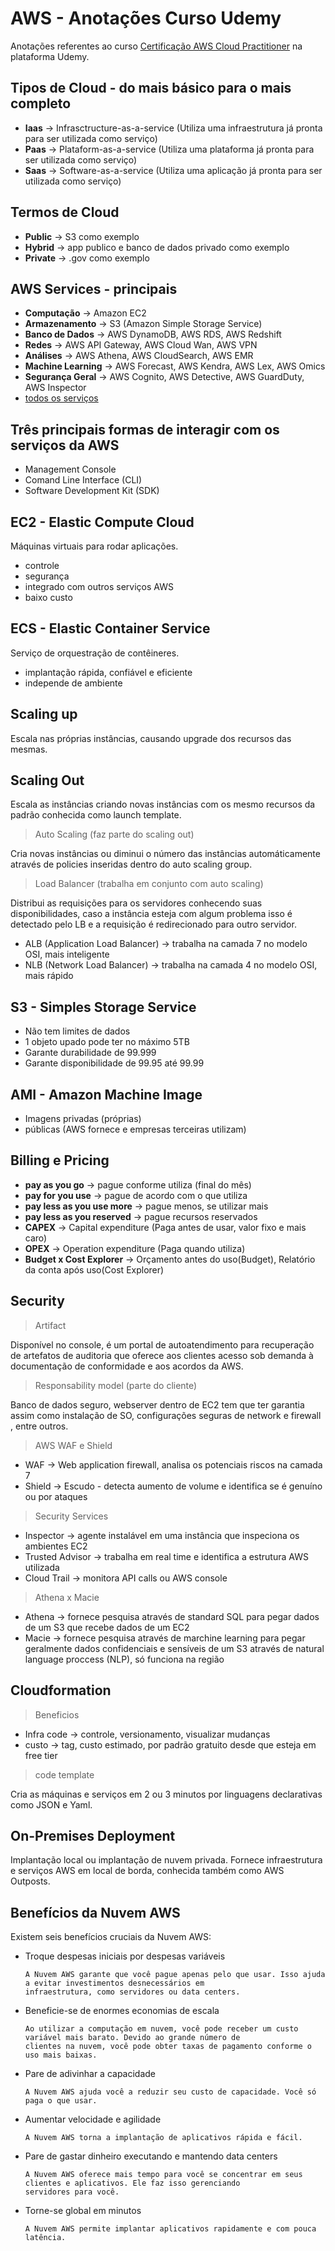 # AWS - Anotações Curso Udemy 

Anotações referentes ao curso [Certificação AWS Cloud Practitioner](https://www.udemy.com/share/1036jg3@Z5JLa7CoDlHRdpiau8rnb71cirlR2GLSuTbMMD1BdhcpWZPm1h-SnXREhuhUhoRy/) na plataforma Udemy.

## Tipos de Cloud - do mais básico para o mais completo

- **Iaas** -> Infrasctructure-as-a-service (Utiliza uma infraestrutura já pronta para ser utilizada como serviço)
- **Paas** -> Plataform-as-a-service (Utiliza uma plataforma já pronta para ser utilizada como serviço)
- **Saas** -> Software-as-a-service (Utiliza uma aplicação já pronta para ser utilizada como serviço)

## Termos de Cloud

- **Public** -> S3 como exemplo
- **Hybrid** -> app publico e banco de dados privado como exemplo
- **Private** -> .gov como exemplo

## AWS Services - principais

- **Computação** -> Amazon EC2
- **Armazenamento** -> S3 (Amazon Simple Storage Service)
- **Banco de Dados** -> AWS DynamoDB, AWS RDS, AWS Redshift
- **Redes** -> AWS API Gateway, AWS Cloud Wan, AWS VPN
- **Análises** -> AWS Athena, AWS CloudSearch, AWS EMR
- **Machine Learning** -> AWS Forecast, AWS Kendra, AWS Lex, AWS Omics
- **Segurança Geral** -> AWS Cognito, AWS Detective, AWS GuardDuty, AWS Inspector
- [todos os serviços](https://aws.amazon.com/pt/products/?aws-products-all.sort-by=item.additionalFields.productNameLowercase&aws-products-all.sort-order=asc&awsf.re%3AInvent=*all&awsf.Free%20Tier%20Type=*all&awsf.tech-category=*all)

## Três principais formas de interagir com os serviços da AWS

- Management Console
- Comand Line Interface (CLI)
- Software Development Kit (SDK)

## EC2 - Elastic Compute Cloud

Máquinas virtuais para rodar aplicações.

- controle
- segurança
- integrado com outros serviços AWS
- baixo custo

## ECS - Elastic Container Service

Serviço de orquestração de contêineres.

- implantação rápida, confiável e eficiente
- independe de ambiente

## Scaling up

Escala nas próprias instâncias, causando upgrade dos recursos das mesmas.

## Scaling Out

Escala as instâncias criando novas instâncias com os mesmo recursos da padrão conhecida como launch template.

> Auto Scaling (faz parte do scaling out)

Cria novas instâncias ou diminui o número das instâncias automáticamente através de policies inseridas dentro do auto scaling group.

> Load Balancer (trabalha em conjunto com auto scaling)

Distribui as requisições para os servidores conhecendo suas disponibilidades, caso a instância esteja com algum problema isso é detectado pelo LB e a requisição é redirecionado para outro servidor.

- ALB (Application Load Balancer) -> trabalha na camada 7 no modelo OSI, mais inteligente
- NLB (Network Load Balancer) -> trabalha na camada 4 no modelo OSI, mais rápido

## S3 - Simples Storage Service

- Não tem limites de dados
- 1 objeto upado pode ter no máximo 5TB
- Garante durabilidade de 99.999
- Garante disponibilidade de 99.95 até 99.99

## AMI - Amazon Machine Image

- Imagens privadas (próprias) 
- públicas (AWS fornece e empresas terceiras utilizam)

## Billing e Pricing

- **pay as you go** -> pague conforme utiliza (final do mês)
- **pay for you use** -> pague de acordo com o que utiliza
- **pay less as you use more** -> pague menos, se utilizar mais
- **pay less as you reserved** -> pague recursos reservados
- **CAPEX** -> Capital expenditure (Paga antes de usar, valor fixo e mais caro)
- **OPEX** -> Operation expenditure (Paga quando utiliza)
- **Budget x Cost Explorer** -> Orçamento antes do uso(Budget), Relatório da conta após uso(Cost Explorer)

## Security 

> Artifact

Disponível no console, é um portal de autoatendimento para recuperação de artefatos de auditoria que oferece aos clientes acesso sob demanda à documentação de conformidade e aos acordos da AWS.

> Responsability model (parte do cliente)

Banco de dados seguro, webserver dentro de EC2 tem que ter garantia assim como instalação de SO, configurações seguras de network e firewall , entre outros.

> AWS WAF e Shield

- WAF -> Web application firewall, analisa os potenciais riscos na camada 7
- Shield -> Escudo - detecta aumento de volume e identifica se é genuíno ou por ataques

> Security Services

- Inspector -> agente instalável em uma instância que inspeciona os ambientes EC2
- Trusted Advisor -> trabalha em real time e identifica a estrutura AWS utilizada
- Cloud Trail -> monitora API calls ou AWS console

> Athena x Macie

- Athena -> fornece pesquisa através de standard SQL para pegar dados de um S3 que recebe dados de um EC2
- Macie -> fornece pesquisa através de marchine learning para pegar geralmente dados confidenciais e sensíveis de um S3 através de natural language proccess (NLP), só funciona na região

## Cloudformation

> Beneficios

- Infra code -> controle, versionamento, visualizar mudanças
- custo -> tag, custo estimado, por padrão gratuito desde que esteja em free tier

> code template

Cria as máquinas e serviços em 2 ou 3 minutos por linguagens declarativas como JSON e Yaml.

## On-Premises Deployment

Implantação local ou implantação de nuvem privada. Fornece infraestrutura e serviços AWS em local de borda, conhecida também como AWS Outposts.

## Benefícios da Nuvem AWS

Existem seis benefícios cruciais da Nuvem AWS:

- Troque despesas iniciais por despesas variáveis

      A Nuvem AWS garante que você pague apenas pelo que usar. Isso ajuda a evitar investimentos desnecessários em
      infraestrutura, como servidores ou data centers.

- Beneficie-se de enormes economias de escala

      Ao utilizar a computação em nuvem, você pode receber um custo variável mais barato. Devido ao grande número de
      clientes na nuvem, você pode obter taxas de pagamento conforme o uso mais baixas.

- Pare de adivinhar a capacidade

      A Nuvem AWS ajuda você a reduzir seu custo de capacidade. Você só paga o que usar.

- Aumentar velocidade e agilidade

      A Nuvem AWS torna a implantação de aplicativos rápida e fácil.

- Pare de gastar dinheiro executando e mantendo data centers

      A Nuvem AWS oferece mais tempo para você se concentrar em seus clientes e aplicativos. Ele faz isso gerenciando
      servidores para você.

- Torne-se global em minutos

      A Nuvem AWS permite implantar aplicativos rapidamente e com pouca latência.
